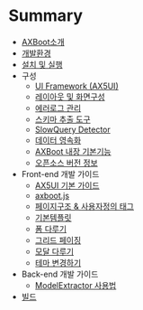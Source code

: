 # Summary

* [AXBoot소개](README.md)
* [개발환경](environment.md)
* [설치 및 실행](install.md)
* 구성
    - [UI Framework (AX5UI)](composition/ax5ui.md)
    - [레이아웃 및 화면구성](composition/layout-system.md)
    - [에러로그 관리](composition/login-system.md)
    - [스키마 추출 도구](composition/schema-extractor.md)
    - [SlowQuery Detector](composition/slowquery-detector.md)
    - [데이터 영속화](composition/orm-function.md)
    - [AXBoot 내장 기본기능](composition/basic-function.md)
    - [오픈소스 버전 정보](composition/framework-component.md)
* Front-end 개발 가이드
    - [AX5UI 기본 가이드](front-end/ax5ui.md)
    - [axboot.js](front-end/axboot.js.md)
    - [페이지구조 & 사용자정의 태그](front-end/page-basic.md)
    - [기본템플릿](front-end/basic-template.md)
    - [폼 다루기](front-end/form-control.md)
    - [그리드 페이징](front-end/grid-paging.md)
    - [모달 다루기](front-end/modal-control.md)
    - [테마 변경하기](front-end/theme.md)
* Back-end 개발 가이드
    - [ModelExtractor 사용법](back-end/jpa-api.md)
* [빌드](build.md)